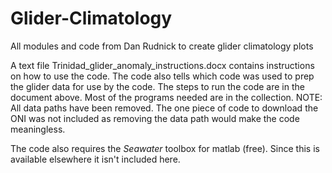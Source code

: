 # Glider-Climatology
All modules and code from Dan Rudnick to create glider climatology plots

A text file Trinidad_glider_anomaly_instructions.docx contains instructions on how to use the code.
The code also tells which code was used to prep the glider data for use by the code.  The steps to run the code are in the document above.
Most of the programs needed are in the collection.  NOTE: All data paths have been removed.  The one piece of code to download the ONI was not included as 
removing the data path would make the code meaningless.

The code also requires the <i>Seawater</i> toolbox for matlab (free).  Since this is available elsewhere it isn't included here.
